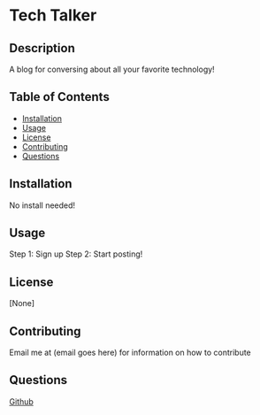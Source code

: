 # Tech Talker

## Description
A blog for conversing about all your favorite technology!

## Table of Contents
- [Installation](#installation)
- [Usage](#usage)
- [License](#license)
- [Contributing](#contributing)
- [Questions](#questions)

## Installation
No install needed!

## Usage
Step 1: Sign up
Step 2: Start posting!

## License
[None]

## Contributing
Email me at (email goes here) for information on how to contribute

## Questions
[Github](https://github.com/CJMerit/)